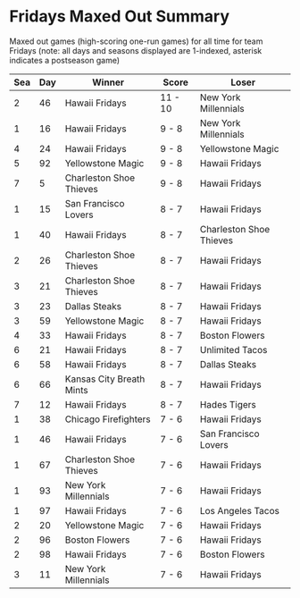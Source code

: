 # Fridays Maxed Out Summary



Maxed out games (high-scoring one-run games) for all time for team Fridays (note: all days and seasons displayed are 1-indexed, asterisk indicates a postseason game)


| Sea | Day | Winner | Score | Loser | 
| ------ |------ |------ |------ |------ |
| 2 | 46 | Hawaii Fridays | 11 - 10 | New York Millennials | 
| 1 | 16 | Hawaii Fridays | 9 - 8 | New York Millennials | 
| 4 | 24 | Hawaii Fridays | 9 - 8 | Yellowstone Magic | 
| 5 | 92 | Yellowstone Magic | 9 - 8 | Hawaii Fridays | 
| 7 | 5 | Charleston Shoe Thieves | 9 - 8 | Hawaii Fridays | 
| 1 | 15 | San Francisco Lovers | 8 - 7 | Hawaii Fridays | 
| 1 | 40 | Hawaii Fridays | 8 - 7 | Charleston Shoe Thieves | 
| 2 | 26 | Charleston Shoe Thieves | 8 - 7 | Hawaii Fridays | 
| 3 | 21 | Charleston Shoe Thieves | 8 - 7 | Hawaii Fridays | 
| 3 | 23 | Dallas Steaks | 8 - 7 | Hawaii Fridays | 
| 3 | 59 | Yellowstone Magic | 8 - 7 | Hawaii Fridays | 
| 4 | 33 | Hawaii Fridays | 8 - 7 | Boston Flowers | 
| 6 | 21 | Hawaii Fridays | 8 - 7 | Unlimited Tacos | 
| 6 | 58 | Hawaii Fridays | 8 - 7 | Dallas Steaks | 
| 6 | 66 | Kansas City Breath Mints | 8 - 7 | Hawaii Fridays | 
| 7 | 12 | Hawaii Fridays | 8 - 7 | Hades Tigers | 
| 1 | 38 | Chicago Firefighters | 7 - 6 | Hawaii Fridays | 
| 1 | 46 | Hawaii Fridays | 7 - 6 | San Francisco Lovers | 
| 1 | 67 | Charleston Shoe Thieves | 7 - 6 | Hawaii Fridays | 
| 1 | 93 | New York Millennials | 7 - 6 | Hawaii Fridays | 
| 1 | 97 | Hawaii Fridays | 7 - 6 | Los Angeles Tacos | 
| 2 | 20 | Yellowstone Magic | 7 - 6 | Hawaii Fridays | 
| 2 | 96 | Boston Flowers | 7 - 6 | Hawaii Fridays | 
| 2 | 98 | Hawaii Fridays | 7 - 6 | Boston Flowers | 
| 3 | 11 | New York Millennials | 7 - 6 | Hawaii Fridays | 



